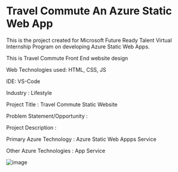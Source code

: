 # Travel Commute An Azure Static Web App #

This is the project created for Microsoft Future Ready Talent Virtual Internship Program on developing Azure Static Web Apps.

This is Travel Commute Front End website design

Web Technologies used: HTML, CSS, JS

IDE: VS-Code

Industry :
Lifestyle

Project Title :
Travel Commute Static Website

Problem Statement/Opportunity :


Project Description :


Primary Azure Technology :
Azure Static Web Appps Service

Other Azure Technologies : App Service

![image](https://user-images.githubusercontent.com/86942586/179370346-00c1ed2d-792b-4a59-af85-c26eb607aac2.png)
